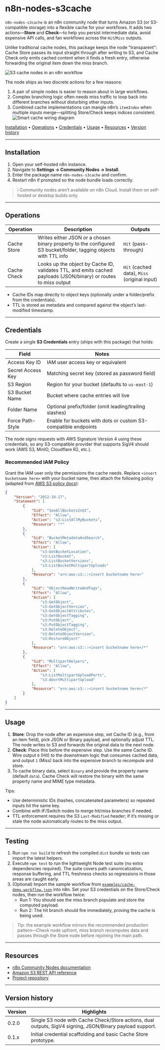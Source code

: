 # n8n-nodes-s3cache

`n8n-nodes-s3cache` is an n8n community node that turns Amazon S3 (or S3-compatible storage) into a flexible cache for your workflows. It adds two actions—**Store** and **Check**—to help you persist intermediate data, avoid expensive API calls, and fan workflows across the `Hit`/`Miss` outputs.

Unlike traditional cache nodes, this package keeps the node "transparent": Cache Store passes its input straight through after writing to S3, and Cache Check only emits cached content when it finds a fresh entry, otherwise forwarding the original item down the miss branch.

![S3 cache nodes in an n8n workflow](assets/screenshot.png)

The node ships as two discrete actions for a few reasons:

1. A pair of simple nodes is easier to reason about in large workflows.
2. Complex branching logic often needs miss traffic to loop back into different branches without disturbing other inputs.
3. Combined cache implementations can mangle n8n’s `itemIndex` when multiple inputs merge—splitting Store/Check keeps indices consistent.  
   ![Smart cache wiring diagram](assets/smartcache.png)

[Installation](#installation) •
[Operations](#operations) •
[Credentials](#credentials) •
[Usage](#usage) •
[Resources](#resources) •
[Version history](#version-history)

---

## Installation

1. Open your self-hosted n8n instance.
2. Navigate to **Settings → Community Nodes → Install**.
3. Enter the package name `n8n-nodes-s3cache` and confirm.
4. Restart n8n if prompted so the node bundle loads correctly.

> ℹ️ Community nodes aren’t available on n8n Cloud. Install them on self-hosted or desktop builds only.

---

## Operations

| Operation    | Description                                                                                                      | Outputs        |
|--------------|------------------------------------------------------------------------------------------------------------------|----------------|
| Cache Store  | Writes either JSON or a chosen binary property to the configured S3 bucket/folder, tagging objects with TTL info | `Hit` (pass-through) |
| Cache Check  | Looks up the object by Cache ID, validates TTL, and emits cached payloads (JSON/binary) or routes to miss output | `Hit` (cached data), `Miss` (original input) |

- Cache IDs map directly to object keys (optionally under a folder/prefix from the credentials).
- TTL is stored as metadata and compared against the object’s last-modified timestamp.

---

## Credentials

Create a single **S3 Credentials** entry (ships with this package) that holds:

| Field              | Notes                                                                 |
|--------------------|-----------------------------------------------------------------------|
| Access Key ID      | IAM user access key or equivalent                                     |
| Secret Access Key  | Matching secret key (stored as password field)                       |
| S3 Region          | Region for your bucket (defaults to `us-east-1`)                     |
| S3 Bucket Name     | Bucket where cache entries will live                                  |
| Folder Name        | Optional prefix/folder (omit leading/trailing slashes)               |
| Force Path-Style   | Enable for buckets with dots or custom S3-compatible endpoints       |

The node signs requests with AWS Signature Version 4 using these credentials, so any S3-compatible provider that supports SigV4 should work (AWS S3, MinIO, Cloudflare R2, etc.).

### Recommended IAM Policy

Grant the IAM user only the permissions the cache needs. Replace `<insert bucketname here>` with your bucket name, then attach the following policy (adapted from [AWS S3 policy docs](https://docs.aws.amazon.com/AmazonS3/latest/userguide/example-policies-s3.html)):

```json
{
	"Version": "2012-10-17",
	"Statement": [
		{
			"Sid": "SeeAllBucketsInUI",
			"Effect": "Allow",
			"Action": "s3:ListAllMyBuckets",
			"Resource": "*"
		},
		{
			"Sid": "BucketMetadataAndSearch",
			"Effect": "Allow",
			"Action": [
				"s3:GetBucketLocation",
				"s3:ListBucket",
				"s3:ListBucketVersions",
				"s3:ListBucketMultipartUploads"
			],
			"Resource": "arn:aws:s3:::<insert bucketname here>"
		},
		{
			"Sid": "ObjectReadWriteAndTags",
			"Effect": "Allow",
			"Action": [
				"s3:GetObject",
				"s3:GetObjectVersion",
				"s3:GetObjectAttributes",
				"s3:GetObjectTagging",
				"s3:PutObject",
				"s3:PutObjectTagging",
				"s3:DeleteObject",
				"s3:DeleteObjectVersion",
				"s3:RestoreObject"
			],
			"Resource": "arn:aws:s3:::<insert bucketname here>/*"
		},
		{
			"Sid": "MultipartHelpers",
			"Effect": "Allow",
			"Action": [
				"s3:ListMultipartUploadParts",
				"s3:AbortMultipartUpload"
			],
			"Resource": "arn:aws:s3:::<insert bucketname here>/*"
		}
	]
}
```

---

## Usage

1. **Store**: Drop the node after an expensive step, set Cache ID (e.g., from an item field), pick JSON or Binary payload, and optionally adjust TTL. The node writes to S3 and forwards the original data to the next node.
2. **Check**: Place this before the expensive step. Use the same Cache ID. Wire output `0` (Hit) to the downstream logic that consumes cached data, and output `1` (Miss) back into the expensive branch to recompute and store.
3. To cache binary data, select `Binary` and provide the property name (default `data`). Cache Check will restore the binary with the same property name and MIME type metadata.

Tips:
- Use deterministic IDs (hashes, concatenated parameters) so repeated inputs hit the same key.
- Combine with IF/Switch nodes to merge hit/miss branches if needed.
- TTL enforcement requires the S3 `Last-Modified` header; if it’s missing or stale the node automatically routes to the miss output.

---

## Testing

1. Run `npm run build` to refresh the compiled `dist` bundle so tests can import the latest helpers.
2. Execute `npm test` to run the lightweight Node test suite (no extra dependencies required). The suite covers path canonicalization, response buffering, and TTL freshness checks so regressions in those areas are caught early.
3. (Optional) Import the sample workflow from [`examples/cache-demo.workflow.json`](examples/cache-demo.workflow.json) into n8n. Set your S3 credentials on the Store/Check nodes, then run the workflow twice:
   - Run 1: You should see the miss branch populate and store the computed payload.
   - Run 2: The hit branch should fire immediately, proving the cache is being used.

> Tip: the example workflow mirrors the recommended production pattern—Check node upfront, miss branch recomputes data and passes through the Store node before rejoining the main path.

---

## Resources

- [n8n Community Nodes documentation](https://docs.n8n.io/integrations/community-nodes/installation/)
- [Amazon S3 REST API reference](https://docs.aws.amazon.com/AmazonS3/latest/API/Welcome.html)
- [Project repository](https://github.com/gaweee/n8n-nodes-s3cache)

---

## Version history

| Version | Highlights                                                                                               |
|---------|----------------------------------------------------------------------------------------------------------|
| 0.2.0   | Single S3 node with Cache Check/Store actions, dual outputs, SigV4 signing, JSON/Binary payload support. |
| 0.1.x   | Initial credential scaffolding and basic Cache Store prototype.                                          |
